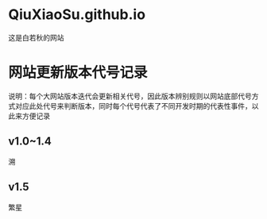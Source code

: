 # QiuXiaoSu.github.io
这是白若秋的网站

# 网站更新版本代号记录
说明：每个大网站版本迭代会更新相关代号，因此版本辨别规则以网站底部代号方式对应此处代号来判断版本，同时每个代号代表了不同开发时期的代表性事件，以此来方便记录

## v1.0~1.4
溯

## v1.5
繁星
